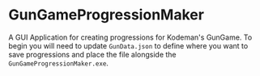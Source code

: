 # GunGameProgressionMaker
A GUI Application for creating progressions for Kodeman's GunGame. To begin you will need to update `GunData.json` to define where you want to save progressions and place the file alongside the `GunGameProgressionMaker.exe`. 

